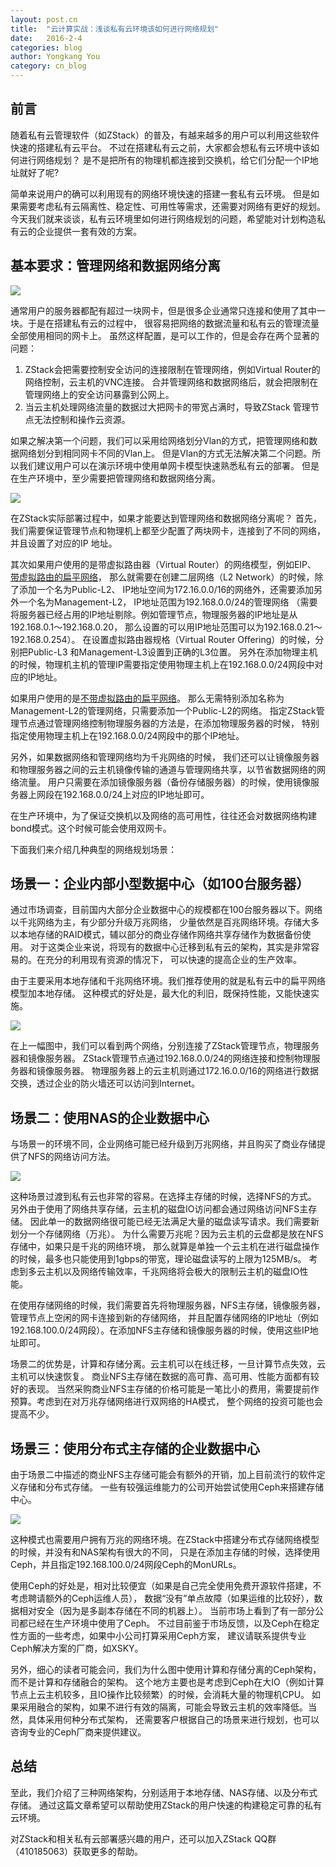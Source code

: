 ```yaml
---
layout: post.cn
title:  "云计算实战：浅谈私有云环境该如何进行网络规划"
date:   2016-2-4
categories: blog
author: Yongkang You
category: cn_blog
---
```

## 前言
随着私有云管理软件（如ZStack）的普及，有越来越多的用户可以利用这些软件快速的搭建私有云平台。
不过在搭建私有云之前，大家都会想私有云环境中该如何进行网络规划？
是不是把所有的物理机都连接到交换机，给它们分配一个IP地址就好了呢?

简单来说用户的确可以利用现有的网络环境快速的搭建一套私有云环境。
但是如果需要考虑私有云隔离性、稳定性、可用性等需求，还需要对网络有更好的规划。
今天我们就来谈谈，私有云环境里如何进行网络规划的问题，希望能对计划构造私有云的企业提供一套有效的方案。

## 基本要求：管理网络和数据网络分离

<img src="/images/blogs/cloud-network-model/management-l2-public-l2-merged-local-stroage.png" class="center-img img-responsive">

通常用户的服务器都配有超过一块网卡，但是很多企业通常只连接和使用了其中一块。于是在搭建私有云的过程中，
很容易把网络的数据流量和私有云的管理流量全部使用相同的网卡上。
虽然这样配置，是可以工作的，但是会存在两个显著的问题：

  1. ZStack会把需要控制安全访问的连接限制在管理网络，例如Virtual Router的网络控制，云主机的VNC连接。
合并管理网络和数据网络后，就会把限制在管理网络上的安全访问暴露到公网上。
  2. 当云主机处理网络流量的数据过大把网卡的带宽占满时，导致ZStack 管理节点无法控制和操作云资源。

如果之解决第一个问题，我们可以采用给网络划分Vlan的方式，把管理网络和数据网络划分到相同网卡不同的Vlan上。
但是Vlan的方式无法解决第二个问题。所以我们建议用户可以在演示环境中使用单网卡模型快速熟悉私有云的部署。
但是在生产环境中，至少需要把管理网络和数据网络分离。

<img src="/images/blogs/cloud-network-model/management-l2-public-l2-seperated.png" class="center-img img-responsive">

在ZStack实际部署过程中，如果才能要达到管理网络和数据网络分离呢？
首先，我们需要保证管理节点和物理机上都至少配置了两块网卡，连接到了不同的网络，并且设置了对应的IP 地址。

其次如果用户使用的是带虚拟路由器（Virtual Router）的网络模型，例如EIP、
[带虚拟路由的扁平网络](../tutorials/flat-network-ui.html)，
那么就需要在创建二层网络（L2 Network）的时候，除了添加一个名为Public-L2、
IP地址空间为172.16.0.0/16的网络外，还需要添加另外一个名为Management-L2，
IP地址范围为192.168.0.0/24的管理网络
（需要将服务器已经占用的IP地址剔除。例如管理节点，物理服务器的IP地址是从192.168.0.1～192.168.0.20，
那么设置的可以用IP地址范围可以为192.168.0.21～192.168.0.254）。
在设置虚拟路由器规格（Virtual Router Offering）的时候，分别把Public-L3 和Management-L3设置到正确的L3位置。
另外在添加物理主机的时候，物理机主机的管理IP需要指定使用物理主机上在192.168.0.0/24网段中对应的IP地址。

如果用户使用的是[不带虚拟路由的扁平网络](../tutorials/flat-network-ui-no-vr.html)。
那么无需特别添加名称为Management-L2的管理网络，只需要添加一个Public-L2的网络。
指定ZStack管理节点通过管理网络控制物理服务器的方法是，在添加物理服务器的时候，
特别指定使用物理主机上在192.168.0.0/24网段中的那个IP地址。

另外，如果数据网络和管理网络均为千兆网络的时候，
我们还可以让镜像服务器和物理服务器之间的云主机镜像传输的通道与管理网络共享，以节省数据网络的网络流量。
用户只需要在添加镜像服务器（备份存储服务器）的时候，使用镜像服务器上网段在192.168.0.0/24上对应的IP地址即可。

在生产环境中，为了保证交换机以及网络的高可用性，往往还会对数据网络构建bond模式。这个时候可能会使用双网卡。

下面我们来介绍几种典型的网络规划场景：

## 场景一：企业内部小型数据中心（如100台服务器）
通过市场调查，目前国内大部分企业数据中心的规模都在100台服务器以下。网络以千兆网络为主，有少部分升级万兆网络，
少量依然是百兆网络环境。存储大多以本地存储的RAID模式，辅以部分的商业存储作网络共享存储作为数据备份使用。
对于这类企业来说，将现有的数据中心迁移到私有云的架构，其实是非常容易的。在充分的利用现有资源的情况下，
可以快速的提高企业的生产效率。

由于主要采用本地存储和千兆网络环境。我们推荐使用的就是私有云中的扁平网络模型加本地存储。
这种模式的好处是，最大化的利旧，既保持性能，又能快速实施。

<img src="/images/blogs/cloud-network-model/management-l2-public-l2-seperated-local-stroage.png" class="center-img img-responsive">

在上一幅图中，我们可以看到两个网络，分别连接了ZStack管理节点，物理服务器和镜像服务器。
ZStack管理节点通过192.168.0.0/24的网络连接和控制物理服务器和镜像服务器。
物理服务器上的云主机则通过172.16.0.0/16的网络进行数据交换，透过企业的防火墙还可以访问到Internet。

## 场景二：使用NAS的企业数据中心
与场景一的环境不同，企业网络可能已经升级到万兆网络，并且购买了商业存储提供了NFS的网络访问方法。

<img src="/images/blogs/cloud-network-model/management-l2-public-l2-seperated-nas.png" class="center-img img-responsive">

这种场景过渡到私有云也非常的容易。在选择主存储的时候，选择NFS的方式。
另外由于使用了网络共享存储，云主机的磁盘IO访问都会通过网络访问NFS主存储。
因此单一的数据网络很可能已经无法满足大量的磁盘读写请求。我们需要新划分一个存储网络（万兆）。
为什么需要万兆呢？因为云主机的云盘都是放在NFS存储中，如果只是千兆的网络环境，
那么就算是单独一个云主机在进行磁盘操作的时候，最多也只能使用到1gbps的带宽，理论磁盘读写的上限为125MB/s。
考虑到多云主机以及网络传输效率，千兆网络将会极大的限制云主机的磁盘IO性能。

在使用存储网络的时候，我们需要首先将物理服务器，NFS主存储，镜像服务器，管理节点上空闲的网卡连接到新的存储网络，
并且配置存储网络的IP地址（例如192.168.100.0/24网段）。在添加NFS主存储和镜像服务器的时候，使用这些IP地址即可。

场景二的优势是，计算和存储分离。云主机可以在线迁移，一旦计算节点失效，云主机可以快速恢复。
商业NFS主存储在数据的高可靠、高可用、性能方面都有较好的表现。
当然采购商业NFS主存储的价格可能是一笔比小的费用，需要提前作预算。考虑到在对万兆存储网络进行双网络的HA模式，
整个网络的投资可能也会提高不少。

## 场景三：使用分布式主存储的企业数据中心
由于场景二中描述的商业NFS主存储可能会有额外的开销，加上目前流行的软件定义存储和分布式存储。
一些有较强运维能力的公司开始尝试使用Ceph来搭建存储中心。

<img src="/images/blogs/cloud-network-model/management-l2-public-l2-seperated-ceph.png" class="center-img img-responsive">

这种模式也需要用户拥有万兆的网络环境。在ZStack中搭建分布式存储网络模型的时候，并没有和NAS架构有很大的不同，
只是在添加主存储的时候，选择使用Ceph，并且指定192.168.100.0/24网段Ceph的MonURLs。

使用Ceph的好处是，相对比较便宜（如果是自己完全使用免费开源软件搭建，不考虑聘请额外的Ceph运维人员），
数据“没有”单点故障（如果运维的比较好），数据相对安全（因为是多副本存储在不同的机器上）。
当前市场上看到了有一部分公司都已经在生产环境中使用了Ceph。
不过目前鉴于市场反馈，以及Ceph在稳定性方面的一些考虑，如果中小公司打算采用Ceph方案，
建议请联系提供专业Ceph解决方案的厂商，如XSKY。

另外，细心的读者可能会问，我们为什么图中使用计算和存储分离的Ceph架构，而不是计算和存储融合的架构。
这个地方主要也是考虑到Ceph在大IO（例如计算节点上云主机较多，且IO操作比较频繁）的时候，会消耗大量的物理机CPU。
如果采用融合的架构，如果不进行有效的隔离，可能会导致云主机的效率降低。当然，具体采用何种分布式架构，
还需要客户根据自己的场景来进行规划，也可以咨询专业的Ceph厂商来提供建议。

## 总结
至此，我们介绍了三种网络架构，分别适用于本地存储、NAS存储、以及分布式存储。
通过这篇文章希望可以帮助使用ZStack的用户快速的构建稳定可靠的私有云环境。

对ZStack和相关私有云部署感兴趣的用户，还可以加入ZStack QQ群（410185063）获取更多的帮助。
